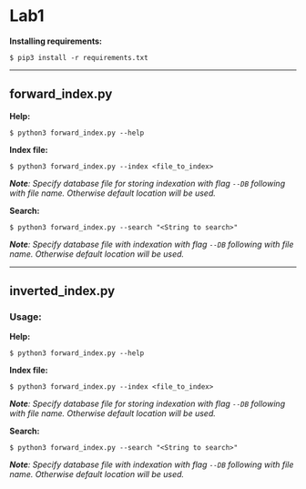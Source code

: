 # Lab1

**Installing requirements:**

`$ pip3 install -r requirements.txt`

___

## forward_index.py

**Help:**

`$ python3 forward_index.py --help`

**Index file:** 

`$ python3 forward_index.py --index <file_to_index>`

***Note**:
Specify database file for storing indexation with flag `--DB` following with file name. Otherwise default location will be used.*

**Search:** 

`$ python3 forward_index.py --search "<String to search>"`

***Note**:
Specify database file with indexation with flag `--DB` following with file name. Otherwise default location will be used.*

___

## inverted_index.py

### Usage:

**Help:**

`$ python3 forward_index.py --help`

**Index file:** 

`$ python3 forward_index.py --index <file_to_index>`

***Note**:
Specify database file for storing indexation with flag `--DB` following with file name. Otherwise default location will be used.*

**Search:** 

`$ python3 forward_index.py --search "<String to search>"`

***Note**:
Specify database file with indexation with flag `--DB` following with file name. Otherwise default location will be used.*